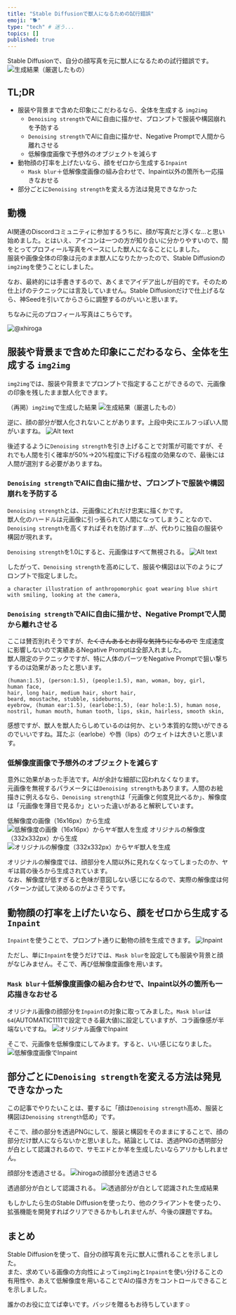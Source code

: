 ```yaml
---
title: "Stable Diffusionで獣人になるための試行錯誤"
emoji: "🐕"
type: "tech" # 迷う...
topics: []
published: true
---
```


Stable Diffusionで、自分の顔写真を元に獣人になるための試行錯誤です。
![生成結果（厳選したもの）](/images/2023-12-28-selected.png)

## TL;DR

- 服装や背景まで含めた印象にこだわるなら、全体を生成する `img2img`
  - `Denoising strength`でAIに自由に描かせ、プロンプトで服装や構図崩れを予防する
  - `Denoising strength`でAIに自由に描かせ、Negative Promptで人間から離れさせる
  - 低解像度画像で予想外のオブジェクトを減らす
- 動物顔の打率を上げたいなら、顔をゼロから生成する`Inpaint`
  - `Mask blur`＋低解像度画像の組み合わせで、Inpaint以外の箇所も一応描きなおせる
- 部分ごとに`Denoising strength`を変える方法は発見できなかった


## 動機

AI関連のDiscordコミュニティに参加するうちに、顔が写真だと浮くな...と思い始めました。とはいえ、アイコンは一つの方が知り合いに分かりやすいので、間をとってプロフィール写真をベースにした獣人になることにしました。  
服装や画像全体の印象は元のまま獣人になりたかったので、Stable Diffusionの`img2img`を使うことにしました。

なお、最終的には手書きするので、あくまでアイデア出しが目的です。そのため仕上げのテクニックには言及していません。Stable Diffusionだけで仕上げるなら、神Seedを引いてからさらに調整するのがいいと思います。

ちなみに元のプロフィール写真はこちらです。

![@xhiroga](/images/hiroga.jpg)

## 服装や背景まで含めた印象にこだわるなら、全体を生成する `img2img`

`img2img`では、服装や背景までプロンプトで指定することができるので、元画像の印象を残したまま獣人化できます。

（再掲）`img2img`で生成した結果
![生成結果（厳選したもの）](/images/2023-12-28-selected.png)

逆に、顔の部分が獣人化されないことがあります。上段中央にエルフっぽい人間がいますね。
![Alt text](/images/2023-12-28-grid-0148.png)

後述するように`Denoising strength`を引き上げることで対策が可能ですが、それでも人間を引く確率が50%→20%程度に下げる程度の効果なので、最後には人間が選別する必要がありますね。

### `Denoising strength`でAIに自由に描かせ、プロンプトで服装や構図崩れを予防する

`Denoising strength`とは、元画像にどれだけ忠実に描くかです。  
獣人化のハードルは元画像に引っ張られて人間になってしまうことなので、`Denoising strength`を高くすればそれを防げます...が、代わりに独自の服装や構図が現れます。

`Denoising strength`を1.0にすると、元画像はすべて無視される。
![Alt text](/images/2023-12-28-xyz_grid-0003-1000192234.png)

したがって、`Denoising strength`を高めにして、服装や構図は以下のようにプロンプトで指定しました。

```stable diffusion prompt
a character illustration of anthropomorphic goat wearing blue shirt with smiling, looking at the camera, 
```

### `Denoising strength`でAIに自由に描かせ、Negative Promptで人間から離れさせる

ここは賛否別れそうですが、<del>たくさんあるとお得な気持ちになるので</del> 生成速度に影響しないので実績あるNegative Promptは全部入れました。  
獣人限定のテクニックですが、特に人体のパーツをNegative Promptで狙い撃ちするのは効果があったと思います。

```stable diffusion prompt
(human:1.5), (person:1.5), (people:1.5), man, woman, boy, girl,
human face,
hair, long hair, medium hair, short hair,
beard, moustache, stubble, sideburns,
eyebrow, (human ear:1.5), (earlobe:1.5), (ear hole:1.5), human nose, nostril, human mouth, human tooth, lips, skin, hairless, smooth skin,
```

感想ですが、獣人を獣人たらしめているのは何か、という本質的な問いができるのでいいですね。耳たぶ（earlobe）や唇（lips）のウェイトは大きいと思います。

### 低解像度画像で予想外のオブジェクトを減らす

意外に効果があった手法です。AIが余計な細部に囚われなくなります。  
元画像を無視するパラメータには`Denoising strength`もあります。人間のお絵描きに例えるなら、`Denoising strength`は「元画像と何度見比べるか」、解像度は「元画像を薄目で見るか」といった違いがあると解釈しています。

低解像度の画像（16x16px）から生成
![低解像度の画像（16x16px）からヤギ獣人を生成](/images/2023-12-28-xyz_grid-0003-1000192234.png)
オリジナルの解像度（332x332px）から生成
![オリジナルの解像度（332x332px）からヤギ獣人を生成](/images/2023-12-28-xyz_grid-0002-1000192234.png)

オリジナルの解像度では、顔部分を人間以外に見れなくなってしまったのか、ヤギは肩の後ろから生成されています。  
なお、解像度が低すぎると色味が意図しない感じになるので、実際の解像度は何パターンか試して決めるのがよさそうです。

## 動物顔の打率を上げたいなら、顔をゼロから生成する`Inpaint`

`Inpaint`を使うことで、プロンプト通りに動物の顔を生成できます。
![Inpaint](/images/2023-12-28-inpaint.png)

ただし、単に`Inpaint`を使うだけでは、`Mask blur`を設定しても服装や背景と顔がなじみません。そこで、再び低解像度画像を用います。

### `Mask blur`＋低解像度画像の組み合わせで、Inpaint以外の箇所も一応描きなおせる

オリジナル画像の顔部分を`Inpaint`の対象に取ってみました。`Mask blur`は`64`(AUTOMATIC1111で設定できる最大値)に設定していますが、コラ画像感が半端ないですね。
![オリジナル画像でInpaint](/images/2023-12-28-inpaint-from-original.png)

そこで、元画像を低解像度にしてみます。すると、いい感じになりました。
![低解像度画像でInpaint](/images/2023-12-28-inpaint-from-lowres.png)

## 部分ごとに`Denoising strength`を変える方法は発見できなかった

この記事でやりたいことは、要するに「顔は`Denoising strength`高め、服装と構図は`Denoising strength`低め」です。

そこで、顔の部分を透過PNGにして、服装と構図をそのままにすることで、顔の部分だけ獣人にならないかと思いました。結論としては、透過PNGの透明部分が白として認識されるので、サモエドとか羊を生成したいならアリかもしれません。

顔部分を透過させる。
![hirogaの顔部分を透過させる](/images/2023-12-28-transparent.png)

透過部分が白として認識される。
![透過部分が白として認識された生成結果](/images/2023-12-28-transparent-white.png)

もしかしたら生のStable Diffusionを使ったり、他のクライアントを使ったり、拡張機能を開発すればクリアできるかもしれませんが、今後の課題ですね。

## まとめ

Stable Diffusionを使って、自分の顔写真を元に獣人に慣れることを示しました。  
また、求めている画像の方向性によって`img2img`と`Inpaint`を使い分けることの有用性や、あえて低解像度を用いることでAIの描き方をコントロールできることを示しました。

誰かのお役に立てば幸いです。バッジを贈るもお待ちしています☺
